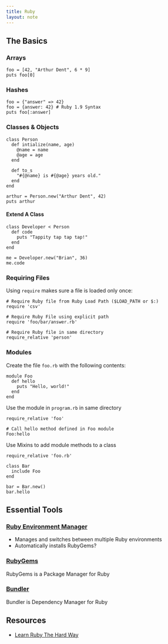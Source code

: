 ```yaml
---
title: Ruby
layout: note
---
```


## The Basics

### Arrays

    foo = [42, "Arthur Dent", 6 * 9]
    puts foo[0]

### Hashes

    foo = {"answer" => 42}
    foo = {answer: 42} # Ruby 1.9 Syntax
    puts foo[:answer]

### Classes & Objects

    class Person
      def intialize(name, age)
        @name = name
        @age = age
      end

      def to_s
        "#{@name} is #{@age} years old."
      end
    end

    arthur = Person.new("Arthur Dent", 42)
    puts arthur

#### Extend A Class

    class Developer < Person
      def code
        puts "Tappity tap tap tap!"
      end
    end

    me = Developer.new("Brian", 36)
    me.code

### Requiring Files

Using `require` makes sure a file is loaded only once:

    # Require Ruby file from Ruby Load Path ($LOAD_PATH or $:)
    require 'csv'

    # Require Ruby File using explicit path
    require 'foo/bar/answer.rb'

    # Require Ruby file in same directory
    require_relative 'person'

### Modules

Create the file `foo.rb` with the following contents:

    module Foo
      def hello
        puts "Hello, world!"
      end
    end

Use the module in `program.rb` in same directory

    require_relative 'foo'

    # Call hello method defined in Foo module
    Foo:hello

Use Mixins to add module methods to a class

    require_relative 'foo.rb'

    class Bar
      include Foo
    end

    bar = Bar.new()
    bar.hello

## Essential Tools

### [Ruby Environment Manager](/notes/rvm)

* Manages and switches between multiple Ruby environments
* Automatically installs RubyGems?

### [RubyGems](/notes/rubygems)

RubyGems is a Package Manager for Ruby

### [Bundler](/notes/bundler)

Bundler is Dependency Manager for Ruby

## Resources 

* [Learn Ruby The Hard Way](http://ruby.learncodethehardway.org/book/)

